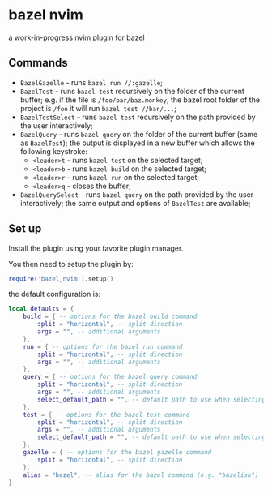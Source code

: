 # bazel nvim

a work-in-progress nvim plugin for bazel

## Commands

- `BazelGazelle` - runs `bazel run //:gazelle`;
- `BazelTest` - runs `bazel test` recursively on the folder of the current buffer; e.g. if the file is `/foo/bar/baz.monkey`, the bazel root folder of the project is `/foo` it will run
`bazel test //bar/...`;
- `BazelTestSelect` - runs `bazel test` recursively on the path provided by the user interactively;
- `BazelQuery` - runs `bazel query` on the folder of the current buffer (same as `BazelTest`); the output is displayed in a new buffer which allows the following keystroke:
  - `<leader>t` - runs `bazel test` on the selected target;
  - `<leader>b` - runs `bazel build` on the selected target;
  - `<leader>r` - runs `bazel run` on the selected target;
  - `<leader>q` - closes the buffer;
- `BazelQuerySelect` - runs `bazel query` on the path provided by the user interactively; the same output and options of `BazelTest` are available; 

## Set up

Install the plugin using your favorite plugin manager.

You then need to setup the plugin by:

```lua
require('bazel_nvim').setup()
```
the default configuration is:

```lua
local defaults = {
    build = { -- options for the bazel build command
        split = "horizontal", -- split direction
        args = "", -- additional arguments
    },
    run = { -- options for the bazel run command
        split = "horizontal", -- split direction
        args = "", -- additional arguments
    },
    query = { -- options for the bazel query command
        split = "horizontal", -- split direction
        args = "", -- additional arguments
        select_default_path = "", -- default path to use when selecting a path/target
    },
    test = { -- options for the bazel test command
        split = "horizontal", -- split direction
        args = "", -- additional arguments
        select_default_path = "", -- default path to use when selecting a path/target
    },
    gazelle = { -- options for the bazel gazelle command
        split = "horizontal", -- split direction
    },
    alias = "bazel", -- alias for the bazel command (e.g. "bazelisk")
}
```
